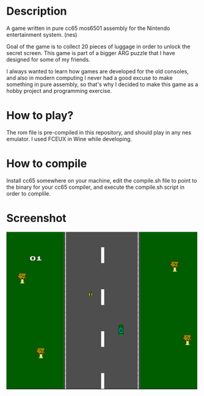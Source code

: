 # Description

A game written in pure cc65 mos6501 assembly for the Nintendo entertainment system. (nes)

Goal of the game is to collect 20 pieces of luggage in order to unlock the secret screen. This game is part of a bigger ARG puzzle that I have designed for some of my friends.

I always wanted to learn how games are developed for the old consoles, and also in modern computing I never had a good excuse to make something in pure assembly, so that's why I decided to make this game as a hobby project and programming exercise.

# How to play?

The rom file is pre-compiled in this repository, and should play in any nes emulator. I used FCEUX in Wine while developing.

# How to compile

Install cc65 somewhere on your machine, edit the compile.sh file to point to the binary for your cc65 compiler, and execute the compile.sh script in order to complile.

# Screenshot

![](screenshot.png)
